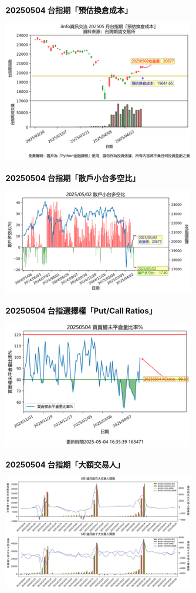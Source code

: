 ## 20250504 台指期「預估換倉成本」
![](images/txfcost.png)

## 20250504 台指期「散戶小台多空比」
![](images/bbiri.png)

## 20250504 台指選擇權「Put/Call Ratios」
![](images/pcratio.png)

## 20250504 台指期「大額交易人」
![](images/blocktrade.png)

